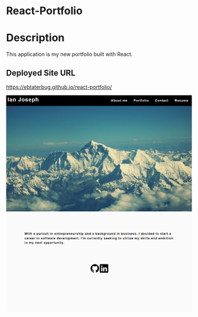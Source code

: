 # React-Portfolio


# Description

This application is my new portfolio built with React.


## Deployed Site URL

https://ebtaterbug.github.io/react-portfolio/


![](./screenshot.png)
